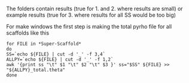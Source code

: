 The folders contain results (true for 1. and 2. where results are small) 
or example results (true for 3. where results for all SS would be too big)


For make windows the first step is making the total pyrho file for all scaffolds like this 
```
for FILE in *Super-Scaffold*
do
SS=`echo ${FILE} | cut -d '_' -f 3,4`
ALLPY=`echo ${FILE} | cut -d '_' -f 1,2`
awk '{print ss "\t" $1 "\t" $2 "\t" $3 }' ss="$SS" ${FILE} >> "${ALLPY}_total.theta"
done
```
